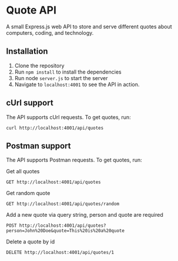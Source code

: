 # Quote API

A small Express.js web API to store and serve different quotes about computers, coding, and technology.

## Installation

1. Clone the repository
2. Run `npm install` to install the dependencies
3. Run node `server.js` to start the server
4. Navigate to `localhost:4001` to see the API in action.

## cUrl support

The API supports cUrl requests. To get quotes, run:

    curl http://localhost:4001/api/quotes

## Postman support

The API supports Postman requests. To get quotes, run:

Get all quotes

    GET http://localhost:4001/api/quotes

Get random quote

    GET http://localhost:4001/api/quotes/random

Add a new quote via query string, person and quote are required

    POST http://localhost:4001/api/quotes?person=John%20Doe&quote=This%20is%20a%20quote

Delete a quote by id

    DELETE http://localhost:4001/api/quotes/1

